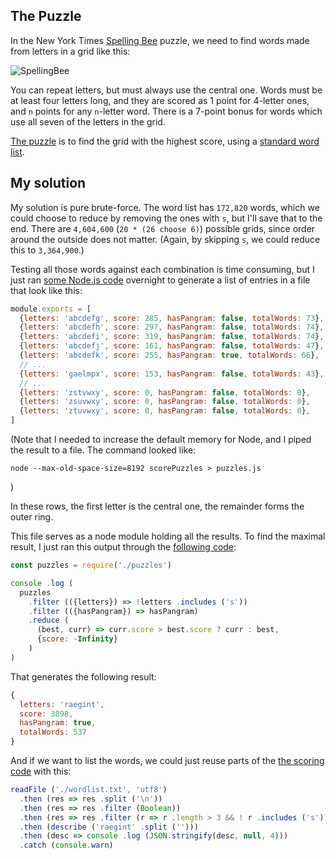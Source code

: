 The Puzzle
----------

In the New York Times [Spelling Bee][sb] puzzle, we need to find words made from letters in a grid like this:

![SpellingBee][sbl]

You can repeat letters, but must always use the central one.  Words must be at least four letters long, and they are scored as 1 point for 4-letter ones, and `n` points for any `n`-letter word.  There is a 7-point bonus for words which use all seven of the letters in the grid.

[The puzzle][pu] is to find the grid with the highest score, using a [standard word list][wl].


My solution
-----------

My solution is pure brute-force.  The word list has `172,820` words, which we could choose to reduce by removing the ones with `s`, but I'll save that to the end.  There are `4,604,600` (`20 * (26 choose 6)`) possible grids, since order around the outside does not matter.
(Again, by skipping `s`, we could reduce this to `3,364,900`.)

Testing all those words against each combination is time consuming, but I just ran [some Node.js code][sp] overnight to generate a list of entries in a file that look like this:

```js
module.exports = [
  {letters: 'abcdefg', score: 285, hasPangram: false, totalWords: 73},
  {letters: 'abcdefh', score: 297, hasPangram: false, totalWords: 74},
  {letters: 'abcdefi', score: 319, hasPangram: false, totalWords: 74},
  {letters: 'abcdefj', score: 161, hasPangram: false, totalWords: 47},
  {letters: 'abcdefk', score: 255, hasPangram: true, totalWords: 66},
  // ...
  {letters: 'gaelmpx', score: 153, hasPangram: false, totalWords: 43},
  // ...
  {letters: 'zstvwxy', score: 0, hasPangram: false, totalWords: 0},
  {letters: 'zsuvwxy', score: 0, hasPangram: false, totalWords: 0},
  {letters: 'ztuvwxy', score: 0, hasPangram: false, totalWords: 0},
]
```

(Note that I needed to increase the default memory for Node, and I piped the result to a file.  The command looked like:

```shell
node --max-old-space-size=8192 scorePuzzles > puzzles.js
```
)

In these rows, the first letter is the central one, the remainder forms the outer ring.


This file serves as a node module holding all the results.  To find the maximal result, I just ran this output through the [following code][fb]:

```js
const puzzles = require('./puzzles')

console .log (
  puzzles
    .filter (({letters}) => !letters .includes ('s'))
    .filter (({hasPangram}) => hasPangram)
    .reduce (
      (best, curr) => curr.score > best.score ? curr : best,
      {score: -Infinity} 
    )
)
```

That generates the following result:

```js
{
  letters: 'raegint',
  score: 3898,
  hasPangram: true,
  totalWords: 537
}
```

And if we want to list the words, we could just reuse parts of the [the scoring code][sp] with this:

```js
readFile ('./wordlist.txt', 'utf8')
  .then (res => res .split ('\n'))
  .then (res => res .filter (Boolean))
  .then (res => res .filter (r => r .length > 3 && ! r .includes ('s')))
  .then (describe ('raegint' .split ('')))
  .then (desc => console .log (JSON.stringify(desc, null, 4)))
  .catch (console.warn)
  ```

  [fb]: ./findBest.js
  [pu]: https://fivethirtyeight.com/features/can-you-solve-the-vexing-vexillology/
  [sb]: https://www.nytimes.com/puzzles/spelling-bee
  [sbl]: https://fivethirtyeight.com/wp-content/uploads/2020/01/Screen-Shot-2019-12-24-at-5.46.55-PM.png?w=568
  [sp]: ./scorePuzzles.js
  [wl]: https://norvig.com/ngrams/enable1.txt